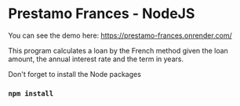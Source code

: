 # Prestamo Frances - NodeJS

You can see the demo here: https://prestamo-frances.onrender.com/

This program calculates a loan by the French method given the loan amount, the annual interest rate and the term in years.

Don't forget to install the Node packages

### `npm install`
